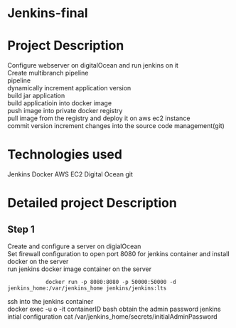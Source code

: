 # Jenkins-final
# Project Description

   Configure webserver on digitalOcean and run jenkins on it <br/>
   Create multibranch pipeline <br/>
   pipeline <br/>
   dynamically increment application version <br/>
   build jar application <br/>
   build applicatioin into docker image <br/>
   push image into private docker registry <br/>
   pull image from the registry and deploy it on aws ec2 instance <br/>
   commit version increment changes into the source code management(git) <br/>
  
  

# Technologies used
  Jenkins
  Docker
  AWS EC2
  Digital Ocean
  git
# Detailed project Description
## Step 1
Create and configure a server on digialOcean <br/>
Set firewall configuration to open port 8080 for jenkins container and install docker on the server <br/>
run jenkins docker image container on the server <br/>
                
                docker run -p 8080:8080 -p 50000:50000 -d jenkins_home:/var/jenkins_home jenkins/jenkins:lts
ssh into the jenkins container <br/>
           docker exec -u o -it containerID bash
obtain the admin password jenkins intial configuration
        cat /var/jenkins_home/secrets/initialAdminPassword
       

